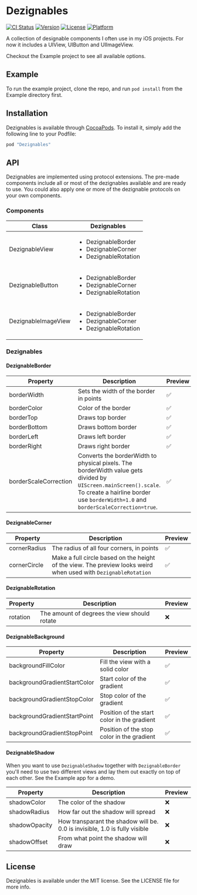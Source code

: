# Dezignables

[![CI Status](http://img.shields.io/travis/zilverline/Dezignables.svg?style=flat)](https://travis-ci.org/zilverline/Dezignables)
[![Version](https://img.shields.io/cocoapods/v/Dezignables.svg?style=flat)](http://cocoapods.org/pods/Dezignables)
[![License](https://img.shields.io/cocoapods/l/Dezignables.svg?style=flat)](http://cocoapods.org/pods/Dezignables)
[![Platform](https://img.shields.io/cocoapods/p/Dezignables.svg?style=flat)](http://cocoapods.org/pods/Dezignables)

A collection of designable components I often use in my iOS projects. For now it includes a UIView, UIButton and UIImageView.

Checkout the Example project to see all available options.

## Example

To run the example project, clone the repo, and run `pod install` from the Example directory first.

## Installation

Dezignables is available through [CocoaPods](http://cocoapods.org). To install it, simply add the following line to your Podfile:

```ruby
pod "Dezignables"
```

## API

Dezignables are implemented using protocol extensions. The pre-made components include all or most of the dezignables available and are ready to use. You could also apply one or more of the dezignable protocols on your own components.

### Components

| Class               | Dezignables                                                                      |
|---------------------|----------------------------------------------------------------------------------|
| DezignableView      | <ul><li>DezignableBorder</li><li>DezignableCorner</li><li>DezignableRotation</li>|
| DezignableButton    | <ul><li>DezignableBorder</li><li>DezignableCorner</li><li>DezignableRotation</li>|
| DezignableImageView | <ul><li>DezignableBorder</li><li>DezignableCorner</li><li>DezignableRotation</li>|

### Dezignables

#### DezignableBorder

| Property              | Description                                                                                                                                                                                           | Preview            |
|-----------------------|-------------------------------------------------------------------------------------------------------------------------------------------------------------------------------------------------------|--------------------|
| borderWidth           | Sets the width of the border in points                                                                                                                                                                | :white_check_mark: |
| borderColor           | Color of the border                                                                                                                                                                                   | :white_check_mark: |
| borderTop             | Draws top border                                                                                                                                                                                      | :white_check_mark: |
| borderBottom          | Draws bottom border                                                                                                                                                                                   | :white_check_mark: |
| borderLeft            | Draws left border                                                                                                                                                                                     | :white_check_mark: |
| borderRight           | Draws right border                                                                                                                                                                                    | :white_check_mark: |
| borderScaleCorrection | Converts the borderWidth to physical pixels. The borderWidth value gets divided by `UIScreen.mainScreen().scale`. To create a hairline border use `borderWidth=1.0` and `borderScaleCorrection=true`. | :white_check_mark: |

#### DezignableCorner

| Property     | Description                                                                                                     | Preview            |
|--------------|-----------------------------------------------------------------------------------------------------------------|--------------------|
| cornerRadius | The radius of all four corners, in points                                                                       | :white_check_mark: |
| cornerCircle | Make a full circle based on the height of the view. The preview looks weird when used with `DezignableRotation` | :white_check_mark: |

#### DezignableRotation

| Property | Description                                  | Preview |
|----------|----------------------------------------------|---------|
| rotation | The amount of degrees the view should rotate | :x:     |

#### DezignableBackground

| Property                     | Description                                 | Preview            |
|------------------------------|---------------------------------------------|--------------------|
| backgroundFillColor          | Fill the view with a solid color            | :white_check_mark: |
| backgroundGradientStartColor | Start color of the gradient                 | :white_check_mark: |
| backgroundGradientStopColor  | Stop color of the gradient                  | :white_check_mark: |
| backgroundGradientStartPoint | Position of the start color in the gradient | :white_check_mark: |
| backgroundGradientStopPoint  | Position of the stop color in the gradient  | :white_check_mark: |

#### DezignableShadow

When you want to use `DezignableShadow` together with `DezignableBorder` you'll need to use two different views and lay them out exactly on top of each other. See the Example app for a demo.

| Property      | Description                                                                | Preview |
|---------------|----------------------------------------------------------------------------|---------|
| shadowColor   | The color of the shadow                                                    | :x:     |
| shadowRadius  | How far out the shadow will spread                                         | :x:     |
| shadowOpacity | How transparant the shadow will be. 0.0 is invisible, 1.0 is fully visible | :x:     |
| shadowOffset  | From what point the shadow will draw                                       | :x:     |

## License

Dezignables is available under the MIT license. See the LICENSE file for more info.
